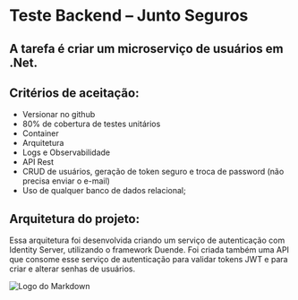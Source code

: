 # Teste Backend – Junto Seguros
## A tarefa é criar um microserviço de usuários em .Net.
## Critérios de aceitação:

- Versionar no github
- 80% de cobertura de testes unitários
- Container
- Arquitetura
- Logs e Observabilidade
- API Rest
- CRUD de usuários, geração de token seguro e troca de password (não precisa enviar o e-mail)
- Uso de qualquer banco de dados relacional;

## Arquitetura do projeto:
Essa arquitetura foi desenvolvida criando um serviço de autenticação com Identity Server, utilizando o framework Duende. Foi criada também uma API que consome esse serviço de autenticação para validar tokens JWT e para criar e alterar senhas de usuários.

![Logo do Markdown](https://macoratti.net/22/06/duende_protapiusercred11.jpg)
